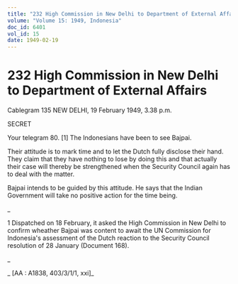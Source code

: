 ```yaml
---
title: "232 High Commission in New Delhi to Department of External Affairs"
volume: "Volume 15: 1949, Indonesia"
doc_id: 6401
vol_id: 15
date: 1949-02-19
---
```


# 232 High Commission in New Delhi to Department of External Affairs

Cablegram 135 NEW DELHI, 19 February 1949, 3.38 p.m.

SECRET

Your telegram 80. [1] The Indonesians have been to see Bajpai.

Their attitude is to mark time and to let the Dutch fully disclose their hand. They claim that they have nothing to lose by doing this and that actually their case will thereby be strengthened when the Security Council again has to deal with the matter.

Bajpai intends to be guided by this attitude. He says that the Indian Government will take no positive action for the time being.

_

1 Dispatched on 18 February, it asked the High Commission in New Delhi to confirm wheather Bajpai was content to await the UN Commission for Indonesia's assessment of the Dutch reaction to the Security Council resolution of 28 January (Document 168).

_

_ [AA : A1838, 403/3/1/1, xxi]_

